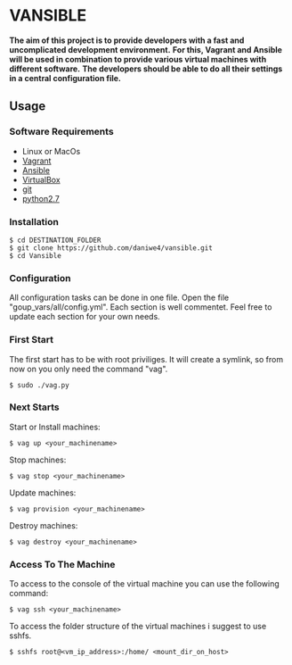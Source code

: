 
# VANSIBLE
**The aim of this project is to provide developers with a fast and uncomplicated development environment.**
**For this, Vagrant and Ansible will be used in combination to provide various virtual machines with different software.**
**The developers should be able to do all their settings in a central configuration file.**

## Usage
### Software Requirements
* Linux or MacOs
* [Vagrant]
* [Ansible]
* [VirtualBox]
* [git]
* [python2.7]

### Installation
```
$ cd DESTINATION_FOLDER
$ git clone https://github.com/daniwe4/vansible.git
$ cd Vansible
```
### Configuration
All configuration tasks can be done in one file. Open the file "goup_vars/all/config.yml".
Each section is well commentet. Feel free to update each section for your own needs.

### First Start
The first start has to be with root priviliges. It will create a symlink, so from now on you only need the command "vag".
```
$ sudo ./vag.py
```

### Next Starts
Start or Install machines:
```
$ vag up <your_machinename>
```
Stop machines:
````
$ vag stop <your_machinename>
````
Update machines:
````
$ vag provision <your_machinename>
````
Destroy machines:
````
$ vag destroy <your_machinename>
````

### Access To The Machine

To access to the console of the virtual machine you can use the following command:
````
$ vag ssh <your_machinename>
````
To access the folder structure of the virtual machines i suggest to use sshfs.
````
$ sshfs root@<vm_ip_address>:/home/ <mount_dir_on_host>
````

[//]: # (These are reference links used in the body of this note and get stripped out when the markdown processor does its job. There is no need to format nicely because it shouldn't be seen. Thanks SO - http://stackoverflow.com/questions/4823468/store-comments-in-markdown-syntax)

   [Vagrant]: <https://www.vagrantup.com/>
   [Ansible]: <https://www.ansible.com/>
   [VirtualBox]: <https://www.virtualbox.org/>
   [git]: <https://git-scm.com/>
   [python2.7]: <https://www.python.org/downloads/release/python-2713/>
